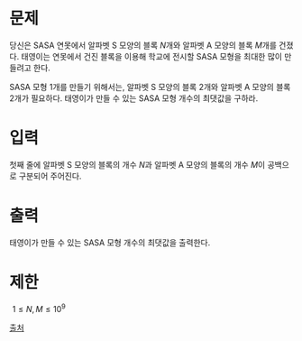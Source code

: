 # 문제

당신은 SASA 연못에서 알파벳 S 모양의 블록 
$N$개와 알파벳 A 모양의 블록 
$M$개를 건졌다. 태영이는 연못에서 건진 블록을 이용해 학교에 전시할 SASA 모형을 최대한 많이 만들려고 한다.

SASA 모형 
$1$개를 만들기 위해서는, 알파벳 S 모양의 블록 
$2$개와 알파벳 A 모양의 블록 
$2$개가 필요하다. 태영이가 만들 수 있는 SASA 모형 개수의 최댓값을 구하라.

# 입력

첫째 줄에 알파벳 S 모양의 블록의 개수 
$N$과 알파벳 A 모양의 블록의 개수 
$M$이 공백으로 구분되어 주어진다.

# 출력

태영이가 만들 수 있는 SASA 모형 개수의 최댓값을 출력한다.

# 제한
 
$1 \leq N, M \leq 10^9$ 

[출처](https://www.acmicpc.net/problem/23825)
